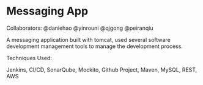 # Messaging App

Collaborators: @daniehao @yinrouni @qjgong @peiranqiu

A messaging application built with tomcat, used several software development management tools to manage the development process.

Techniques Used:

Jenkins, CI/CD, SonarQube, Mockito, Github Project, Maven, MySQL, REST, AWS
